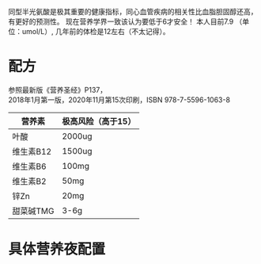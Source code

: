 同型半光氨酸是极其重要的健康指标，同心血管疾病的相关性比血脂胆固醇还高，有更好的预测性。
现在营养学界一致该认为要低于6才安全！
本人目前7.9 （单位：umol/L）,  几年前的体检是12左右（不太记得）。

# 配方
  参照最新版《营养圣经》P137，  
  2018年1月第一版，2020年11月第15次印刷，ISBN 978-7-5596-1063-8  
  
 | 营养素   |   极高风险（高于15）|
 |---------|------------------|
 | 叶酸     |  2000ug |
 | 维生素B12 | 1500ug |
 | 维生素B6  | 100mg  |
 | 维生素B2  | 50mg   | 
 | 锌Zn     | 20mg   |
 | 甜菜碱TMG | 3-6g   |
  
# 具体营养夜配置
  
  
